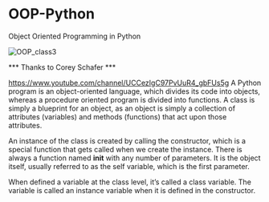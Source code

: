 
# OOP-Python
Object Oriented Programming in Python 

![OOP_class3](https://user-images.githubusercontent.com/99150113/164128193-98734c7f-2038-4c08-9675-beda8ca68872.png)

 *** Thanks to Corey Schafer ***
 
 https://www.youtube.com/channel/UCCezIgC97PvUuR4_gbFUs5g
A Python program is an object-oriented language, which divides its code into objects, whereas a procedure oriented program is divided into functions. 
A class is simply a blueprint for an object, as an object is simply a collection of attributes (variables) and methods (functions) that act upon those attributes.

An instance of the class is created by calling the constructor, which is a special function that gets called when we create the instance. There is always a function named __init__ with any number of parameters. It is the object itself, usually referred to as the self variable, which is the first parameter.

When defined  a variable at the class level, it’s called a class variable. The variable is called an instance variable when it is defined in the constructor.
